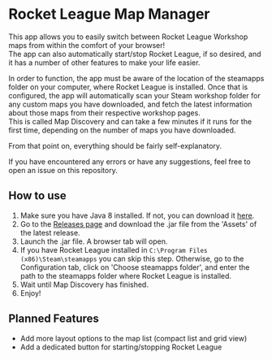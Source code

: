 # Rocket League Map Manager
This app allows you to easily switch between Rocket League Workshop maps from within the comfort of your browser!  
The app can also automatically start/stop Rocket League, if so desired, and it has a number of other features to make your life easier.

In order to function, the app must be aware of the location of the steamapps folder on your computer, where Rocket League is installed.
Once that is configured, the app will automatically scan your Steam workshop folder for any custom maps you have downloaded, and fetch the latest information about those maps from their respective workshop pages.  
This is called Map Discovery and can take a few minutes if it runs for the first time, depending on the number of maps you have downloaded.

From that point on, everything should be fairly self-explanatory.

If you have encountered any errors or have any suggestions, feel free to open an issue on this repository.

## How to use
1. Make sure you have Java 8 installed. If not, you can download it [here](https://www.java.com/de/download/).
2. Go to the [Releases page](https://github.com/Yggdrasil128/RocketLeague-MapManager/releases) and download the .jar file from the 'Assets' of the latest release.
3. Launch the .jar file. A browser tab will open.
4. If you have Rocket League installed in `C:\Program Files (x86)\Steam\steamapps` you can skip this step.
Otherwise, go to the Configuration tab, click on 'Choose steamapps folder', and enter the path to the steamapps folder where Rocket League is installed.
5. Wait until Map Discovery has finished.
6. Enjoy!

## Planned Features
- Add more layout options to the map list (compact list and grid view)
- Add a dedicated button for starting/stopping Rocket League